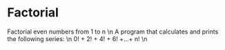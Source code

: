 # Factorial
Factorial even numbers from 1 to n \n
A program that calculates and prints the following series: \n
0! + 2! + 4! + 6! +...+ n! \n
